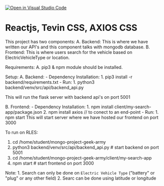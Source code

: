 [![Open in Visual Studio Code](https://classroom.github.com/assets/open-in-vscode-c66648af7eb3fe8bc4f294546bfd86ef473780cde1dea487d3c4ff354943c9ae.svg)](https://classroom.github.com/online_ide?assignment_repo_id=10443005&assignment_repo_type=AssignmentRepo)

# Reactjs, Tevin CSS, AXIOS CSS

This project has two components:
A. Backend: This is where we have written our API's and this component talks with mongodb database.
B. Frontend: This is where users search for the vehicle based on ElectricVehicleType or location.

Requirements:
A. pip3 & npm module should be installed.

Setup:
A. Backend: 
    - Dependency Installation:
        1. pip3 install -r backend/requirements.txt
    - Run:
        1. python3 backend/venv/src/api/backend_api.py

This will run the flask server with backend api's on port 5001

B. Frontend:
    - Dependency Installation:
        1. npm install client/my-search-app/package.json
        2. npm install axios // to conect to an end-point
    - Run: 
        1. npm start
This will start server where we have hosted our frontend on port 3000

To run on RLES:
1. cd /home/student/mongo-project-geek-army
2. python3 backend/venv/src/api/backend_api.py # start backend on port 5001
3. cd /home/student/mongo-project-geek-army/client/my-search-app
4. npm start # start frontend on port 3000

Note: 1. Search can only be done on `Electric Vehicle Type` ("battery" or "plug" or any other field)
      2. Searc can be done using latitude or longitude
